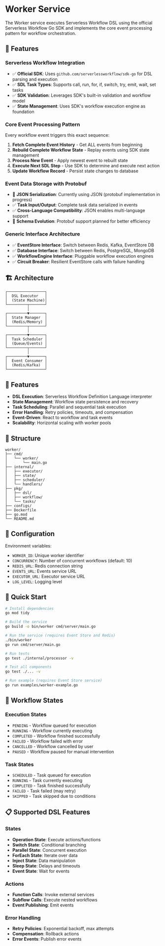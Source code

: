 # Worker Service

The Worker service executes Serverless Workflow DSL using the official Serverless Workflow Go SDK and implements the core event processing pattern for workflow orchestration.

## 🚀 Features

### **Serverless Workflow Integration**
- ✅ **Official SDK**: Uses `github.com/serverlessworkflow/sdk-go` for DSL parsing and execution
- ✅ **SDL Task Types**: Supports call, run, for, if, switch, try, emit, wait, set tasks
- ✅ **SDK Validation**: Leverages SDK's built-in validation and workflow model
- ✅ **State Management**: Uses SDK's workflow execution engine as foundation

### **Core Event Processing Pattern**
Every workflow event triggers this exact sequence:
1. **Fetch Complete Event History** - Get ALL events from beginning
2. **Rebuild Complete Workflow State** - Replay events using SDK state management
3. **Process New Event** - Apply newest event to rebuilt state
4. **Execute Next SDL Step** - Use SDK to determine and execute next action
5. **Update Workflow Record** - Persist state changes to database

### **Event Data Storage with Protobuf**
- 🚧 **JSON Serialization**: Currently using JSON (protobuf implementation in progress)
- ✅ **Task Input/Output**: Complete task data serialized in events
- ✅ **Cross-Language Compatibility**: JSON enables multi-language support
- 🚧 **Schema Evolution**: Protobuf support planned for better efficiency

### **Generic Interface Architecture**
- ✅ **EventStore Interface**: Switch between Redis, Kafka, EventStore DB
- ✅ **Database Interface**: Switch between Redis, PostgreSQL, MongoDB
- ✅ **WorkflowEngine Interface**: Pluggable workflow execution engines
- ✅ **Circuit Breaker**: Resilient EventStore calls with failure handling

## 🏗️ Architecture

```
┌─────────────────┐
│  DSL Executor   │
│  (State Machine)│
└─────────┬───────┘
          │
┌─────────▼───────┐
│  State Manager  │
│  (Redis/Memory) │
└─────────┬───────┘
          │
┌─────────▼───────┐
│  Task Scheduler │
│  (Queue/Events) │
└─────────┬───────┘
          │
┌─────────▼───────┐
│  Event Consumer │
│  (Redis/Kafka)  │
└─────────────────┘
```

## 🚀 Features

- **DSL Execution**: Serverless Workflow Definition Language interpreter
- **State Management**: Workflow state persistence and recovery
- **Task Scheduling**: Parallel and sequential task execution
- **Error Handling**: Retry policies, timeouts, and compensation
- **Event-Driven**: React to workflow and task events
- **Scalability**: Horizontal scaling with worker pools

## 📁 Structure

```
worker/
├── cmd/
│   └── worker/
│       └── main.go
├── internal/
│   ├── executor/
│   ├── state/
│   ├── scheduler/
│   └── handlers/
├── pkg/
│   ├── dsl/
│   ├── workflow/
│   └── tasks/
├── configs/
├── Dockerfile
├── go.mod
└── README.md
```

## 🔧 Configuration

Environment variables:
- `WORKER_ID`: Unique worker identifier
- `CONCURRENCY`: Number of concurrent workflows (default: 10)
- `REDIS_URL`: Redis connection string
- `EVENTS_URL`: Events service URL
- `EXECUTOR_URL`: Executor service URL
- `LOG_LEVEL`: Logging level

## 🚀 Quick Start

```bash
# Install dependencies
go mod tidy

# Build the service
go build -o bin/worker cmd/server/main.go

# Run the service (requires Event Store and Redis)
./bin/worker
go run cmd/server/main.go

# Run tests
go test ./internal/processor -v

# Test all components
go test ./... -v

# Run example (requires Event Store service)
go run examples/worker-example.go
```

## 🔄 Workflow States

### Execution States
- `PENDING` - Workflow queued for execution
- `RUNNING` - Workflow currently executing
- `COMPLETED` - Workflow finished successfully
- `FAILED` - Workflow failed with error
- `CANCELLED` - Workflow cancelled by user
- `PAUSED` - Workflow paused for manual intervention

### Task States
- `SCHEDULED` - Task queued for execution
- `RUNNING` - Task currently executing
- `COMPLETED` - Task finished successfully
- `FAILED` - Task failed (may retry)
- `SKIPPED` - Task skipped due to conditions

## 📋 Supported DSL Features

### States
- **Operation State**: Execute actions/functions
- **Switch State**: Conditional branching
- **Parallel State**: Concurrent execution
- **ForEach State**: Iterate over data
- **Inject State**: Data manipulation
- **Sleep State**: Delays and timeouts
- **Event State**: Wait for events

### Actions
- **Function Calls**: Invoke external services
- **Subflow Calls**: Execute nested workflows
- **Event Publishing**: Emit events

### Error Handling
- **Retry Policies**: Exponential backoff, max attempts
- **Compensation**: Rollback actions
- **Error Events**: Publish error events
